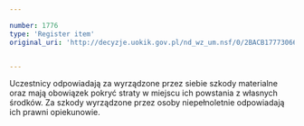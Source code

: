 ```yaml
---

number: 1776
type: 'Register item'
original_uri: 'http://decyzje.uokik.gov.pl/nd_wz_um.nsf/0/2BACB177730665BFC12576740047B538?OpenDocument'


---
```


Uczestnicy odpowiadają za wyrządzone przez siebie szkody materialne oraz mają obowiązek pokryć straty w miejscu ich powstania z własnych środków. Za szkody wyrządzone przez osoby niepełnoletnie odpowiadają ich prawni opiekunowie.
